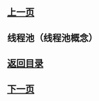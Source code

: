 ## [上一页](course39)
## 线程池（线程池概念）




## [返回目录](https://wuchengcheng110120.github.io/aliyunjava3/list)
## [下一页](course40)

